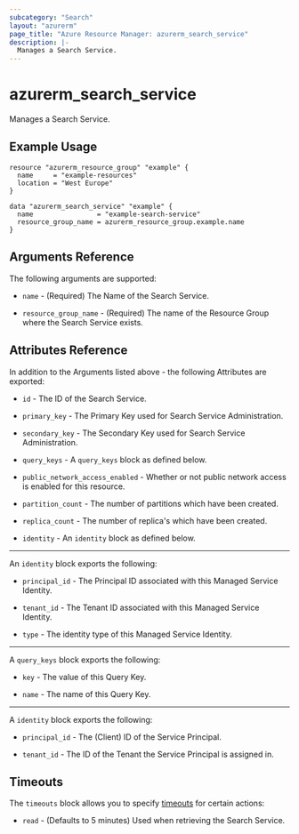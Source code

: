 ```yaml
---
subcategory: "Search"
layout: "azurerm"
page_title: "Azure Resource Manager: azurerm_search_service"
description: |-
  Manages a Search Service.
---
```


# azurerm_search_service

Manages a Search Service.

## Example Usage

```hcl
resource "azurerm_resource_group" "example" {
  name     = "example-resources"
  location = "West Europe"
}

data "azurerm_search_service" "example" {
  name                = "example-search-service"
  resource_group_name = azurerm_resource_group.example.name
}
```

## Arguments Reference

The following arguments are supported:

* `name` - (Required) The Name of the Search Service.

* `resource_group_name` - (Required) The name of the Resource Group where the Search Service exists.

## Attributes Reference

In addition to the Arguments listed above - the following Attributes are exported:

* `id` - The ID of the Search Service.

* `primary_key` - The Primary Key used for Search Service Administration.

* `secondary_key` - The Secondary Key used for Search Service Administration.

* `query_keys` - A `query_keys` block as defined below.

* `public_network_access_enabled` - Whether or not public network access is enabled for this resource.

* `partition_count` - The number of partitions which have been created.

* `replica_count` - The number of replica's which have been created.

* `identity` - An `identity` block as defined below.

---

An `identity` block exports the following:

* `principal_id` - The Principal ID associated with this Managed Service Identity.

* `tenant_id` - The Tenant ID associated with this Managed Service Identity.

* `type` - The identity type of this Managed Service Identity.

---

A `query_keys` block exports the following:

* `key` - The value of this Query Key.

* `name` - The name of this Query Key.

---

A `identity` block exports the following:

* `principal_id` - The (Client) ID of the Service Principal.

* `tenant_id` - The ID of the Tenant the Service Principal is assigned in.

## Timeouts

The `timeouts` block allows you to specify [timeouts](https://www.terraform.io/docs/configuration/resources.html#timeouts) for certain actions:

* `read` - (Defaults to 5 minutes) Used when retrieving the Search Service.

